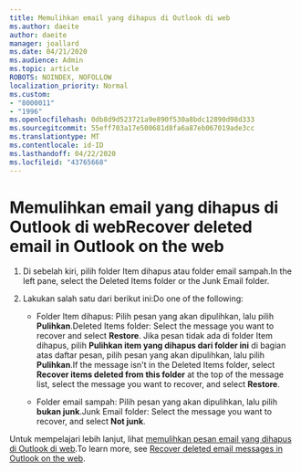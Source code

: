 ```yaml
---
title: Memulihkan email yang dihapus di Outlook di web
ms.author: daeite
author: daeite
manager: joallard
ms.date: 04/21/2020
ms.audience: Admin
ms.topic: article
ROBOTS: NOINDEX, NOFOLLOW
localization_priority: Normal
ms.custom:
- "8000011"
- "1996"
ms.openlocfilehash: 0db8d9d523721a9e890f530a8bdc12890d98d333
ms.sourcegitcommit: 55eff703a17e500681d8fa6a87eb067019ade3cc
ms.translationtype: MT
ms.contentlocale: id-ID
ms.lasthandoff: 04/22/2020
ms.locfileid: "43765668"
---
```

# <a name="recover-deleted-email-in-outlook-on-the-web"></a><span data-ttu-id="2134d-102">Memulihkan email yang dihapus di Outlook di web</span><span class="sxs-lookup"><span data-stu-id="2134d-102">Recover deleted email in Outlook on the web</span></span>

1. <span data-ttu-id="2134d-103">Di sebelah kiri, pilih folder Item dihapus atau folder email sampah.</span><span class="sxs-lookup"><span data-stu-id="2134d-103">In the left pane, select the Deleted Items folder or the Junk Email folder.</span></span>

2. <span data-ttu-id="2134d-104">Lakukan salah satu dari berikut ini:</span><span class="sxs-lookup"><span data-stu-id="2134d-104">Do one of the following:</span></span>

    - <span data-ttu-id="2134d-105">Folder Item dihapus: Pilih pesan yang akan dipulihkan, lalu pilih **Pulihkan**.</span><span class="sxs-lookup"><span data-stu-id="2134d-105">Deleted Items folder: Select the message you want to recover and select **Restore**.</span></span> <span data-ttu-id="2134d-106">Jika pesan tidak ada di folder Item dihapus, pilih **Pulihkan item yang dihapus dari folder ini** di bagian atas daftar pesan, pilih pesan yang akan dipulihkan, lalu pilih **Pulihkan**.</span><span class="sxs-lookup"><span data-stu-id="2134d-106">If the message isn't in the Deleted Items folder, select **Recover items deleted from this folder** at the top of the message list, select the message you want to recover, and select **Restore**.</span></span>

    - <span data-ttu-id="2134d-107">Folder email sampah: Pilih pesan yang akan dipulihkan, lalu pilih **bukan junk**.</span><span class="sxs-lookup"><span data-stu-id="2134d-107">Junk Email folder: Select the message you want to recover, and select **Not junk**.</span></span>

<span data-ttu-id="2134d-108">Untuk mempelajari lebih lanjut, lihat [memulihkan pesan email yang dihapus di Outlook di web](https://support.office.com/article/a8ca78ac-4721-4066-95dd-571842e9fb11).</span><span class="sxs-lookup"><span data-stu-id="2134d-108">To learn more, see [Recover deleted email messages in Outlook on the web](https://support.office.com/article/a8ca78ac-4721-4066-95dd-571842e9fb11).</span></span>